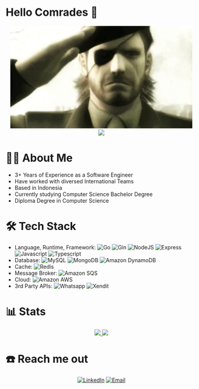 
# Hello Comrades 👋

<div align="center">
 <img src="https://github.com/CptZeru/CptZeru/blob/master/assets/salute-mgs.webp" width="480" height="270" frameBorder="0" class="giphy-embed" allowFullScreen>
</div>
<div align="center">
 <img src="https://lanyard.kyrie25.me/api/336131370373873664?waveColor=8B8BFA&waveSpotifyColor=B48EF7&gradient=7E37F9-B48EF7-E568C4">
</div>

# 🧑‍💻 About Me
- 3+ Years of Experience as a Software Engineer
- Have worked with diversed International Teams
- Based in Indonesia
- Currently studying Computer Science Bachelor Degree
- Diploma Degree in Computer Science

# 🛠️ Tech Stack
- Language, Runtime, Framework:
![Go](https://img.shields.io/badge/-Go-333333?style=flat&logo=Go)
![Gin](https://img.shields.io/badge/-Gin-333333?style=flat&logo=Gin)
![NodeJS](https://img.shields.io/badge/-Node-333333?style=flat&logo=Node.js)
![Express](https://img.shields.io/badge/-Express-333333?style=flat&logo=Express)
![Javascript](https://img.shields.io/badge/-Javascript-333333?style=flat&logo=Javascript)
![Typescript](https://img.shields.io/badge/-Typescript-333333?style=flat&logo=Typescript)
- Database: 
![MySQL](https://img.shields.io/badge/-MySQL-333333?style=flat&logo=mysql)
![MongoDB](https://img.shields.io/badge/-MongoDB-333333?style=flat&logo=mongodb)
![Amazon DynamoDB](https://img.shields.io/badge/-DynamoDB-333333?style=flat&logo=amazondynamodb)
- Cache:
![Redis](https://img.shields.io/badge/-Redis-333333?style=flat&logo=redis)
- Message Broker:
![Amazon SQS](https://img.shields.io/badge/-SQS-333333?style=flat&logo=amazonsqs)
- Cloud:
![Amazon AWS](https://img.shields.io/badge/-AWS-333333?style=flat&logo=amazonaws)
- 3rd Party APIs:
![Whatsapp](https://img.shields.io/badge/-Whatsapp-333333?style=flat&logo=whatsapp)
![Xendit](https://img.shields.io/badge/-Xendit-333333?style=flat&logo=xendit)

# 📊 Stats

<div align="center">
    <a href="https://github.com/CptZeru">
      <img height="180em" src="https://github-readme-stats.vercel.app/api?username=cptzeru&theme=radical&show_icons=true" />
      <img height="180em" src="https://github-readme-stats.vercel.app/api/top-langs/?username=cptzeru&theme=radical&layout=compact" />
    </a>
</div>

# ☎️ Reach me out

<p align="center">
<a href="https://www.linkedin.com/in/alugoro-gandhi"><img alt="LinkedIn" src="https://img.shields.io/badge/LinkedIn-Alugoro%20GM-blue?style=flat-square&logo=linkedin"></a>
<a href="mailto:saya.alugoro@gmail.com"><img alt="Email" src="https://img.shields.io/badge/Email-saya.alugoro@gmail.com-blue?style=flat-square&logo=gmail"></a>
</p>
